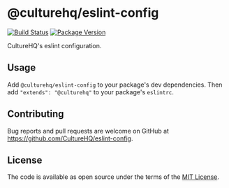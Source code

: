 # @culturehq/eslint-config

[![Build Status](https://github.com/CultureHQ/eslint-config/workflows/Main/badge.svg)](https://github.com/CultureHQ/eslint-config/actions)
[![Package Version](https://img.shields.io/npm/v/@culturehq/eslint-config.svg)](https://www.npmjs.com/package/@culturehq/eslint-config)

CultureHQ's eslint configuration.

## Usage

Add `@culturehq/eslint-config` to your package's dev dependencies. Then add `"extends": "@culturehq"` to your package's `eslintrc`.

## Contributing

Bug reports and pull requests are welcome on GitHub at https://github.com/CultureHQ/eslint-config.

## License

The code is available as open source under the terms of the [MIT License](https://opensource.org/licenses/MIT).
